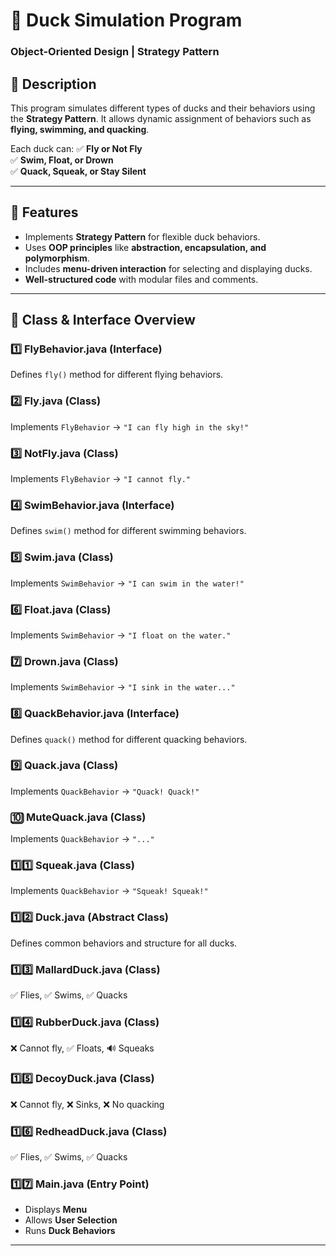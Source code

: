# 🦆 Duck Simulation Program
### **Object-Oriented Design | Strategy Pattern**

## 📌 Description
This program simulates different types of ducks and their behaviors using the **Strategy Pattern**. It allows dynamic assignment of behaviors such as **flying, swimming, and quacking**.

Each duck can:
✅ **Fly or Not Fly**  
✅ **Swim, Float, or Drown**  
✅ **Quack, Squeak, or Stay Silent**  

---

## 🚀 Features
- Implements **Strategy Pattern** for flexible duck behaviors.
- Uses **OOP principles** like **abstraction, encapsulation, and polymorphism**.
- Includes **menu-driven interaction** for selecting and displaying ducks.
- **Well-structured code** with modular files and comments.

---

## 📂 Class & Interface Overview

### **1️⃣ FlyBehavior.java** (Interface)  
Defines `fly()` method for different flying behaviors.  

### **2️⃣ Fly.java** (Class)  
Implements `FlyBehavior` → `"I can fly high in the sky!"`  

### **3️⃣ NotFly.java** (Class)  
Implements `FlyBehavior` → `"I cannot fly."`  

### **4️⃣ SwimBehavior.java** (Interface)  
Defines `swim()` method for different swimming behaviors.  

### **5️⃣ Swim.java** (Class)  
Implements `SwimBehavior` → `"I can swim in the water!"`  

### **6️⃣ Float.java** (Class)  
Implements `SwimBehavior` → `"I float on the water."`  

### **7️⃣ Drown.java** (Class)  
Implements `SwimBehavior` → `"I sink in the water..."`  

### **8️⃣ QuackBehavior.java** (Interface)  
Defines `quack()` method for different quacking behaviors.  

### **9️⃣ Quack.java** (Class)  
Implements `QuackBehavior` → `"Quack! Quack!"`  

### **🔟 MuteQuack.java** (Class)  
Implements `QuackBehavior` → `"..."`  

### **1️⃣1️⃣ Squeak.java** (Class)  
Implements `QuackBehavior` → `"Squeak! Squeak!"`  

### **1️⃣2️⃣ Duck.java** (Abstract Class)  
Defines common behaviors and structure for all ducks.  

### **1️⃣3️⃣ MallardDuck.java** (Class)  
✅ Flies, ✅ Swims, ✅ Quacks  

### **1️⃣4️⃣ RubberDuck.java** (Class)  
❌ Cannot fly, ✅ Floats, 🔊 Squeaks  

### **1️⃣5️⃣ DecoyDuck.java** (Class)  
❌ Cannot fly, ❌ Sinks, ❌ No quacking  

### **1️⃣6️⃣ RedheadDuck.java** (Class)  
✅ Flies, ✅ Swims, ✅ Quacks  

### **1️⃣7️⃣ Main.java** (Entry Point)  
- Displays **Menu**  
- Allows **User Selection**  
- Runs **Duck Behaviors**  

---



